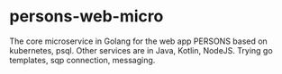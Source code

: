# persons-web-micro

The core microservice in Golang for the web app PERSONS based on kubernetes, psql. Other services are in Java, Kotlin, NodeJS.
Trying go templates, sqp connection, messaging.
